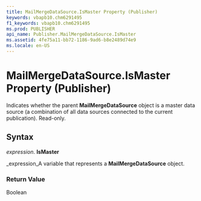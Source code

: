 ```yaml
---
title: MailMergeDataSource.IsMaster Property (Publisher)
keywords: vbapb10.chm6291495
f1_keywords: vbapb10.chm6291495
ms.prod: PUBLISHER
api_name: Publisher.MailMergeDataSource.IsMaster
ms.assetid: 4fe75a11-bb72-1186-9ad6-b8e2489d74e9
ms.locale: en-US
---
```



# MailMergeDataSource.IsMaster Property (Publisher)

Indicates whether the parent  **MailMergeDataSource** object is a master data source (a combination of all data sources connected to the current publication). Read-only.


## Syntax

 _expression_. **IsMaster**

 _expression_A variable that represents a  **MailMergeDataSource** object.


### Return Value

Boolean


